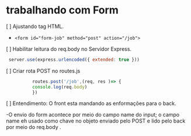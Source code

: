 # trabalhando com Form

[  ] Ajustando tag HTML.

* ``` <form id="form-job" method="post" action="/job"> ```

[   ] Habilitar leitura do req.body no Servidor Express.

```javascript
 server.use(express.urlencoded({ extended: true })) 
 ```

[   ]  Criar rota POST no routes.js

```javascript
          routes.post('/job',(req, res )=> {
          console.log(req.body)
          })
```

[   ] Entendimento: O front esta mandando as enformações para o back.

-O envio do form acontece por meio do campo name do input; o campo name eh usado como chave no objeto enviado pelo POST e lido pelo back por meio do req.body .
